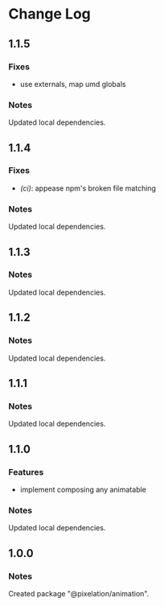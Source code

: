 # Change Log

## 1.1.5

### Fixes

- use externals, map umd globals

### Notes

Updated local dependencies.

## 1.1.4

### Fixes

- _(ci)_: appease npm's broken file matching

### Notes

Updated local dependencies.

## 1.1.3

### Notes

Updated local dependencies.

## 1.1.2

### Notes

Updated local dependencies.

## 1.1.1

### Notes

Updated local dependencies.

## 1.1.0

### Features

- implement composing any animatable

### Notes

Updated local dependencies.

## 1.0.0

### Notes

Created package "@pixelation/animation".

